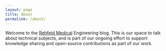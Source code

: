 ```yaml
---
layout: page
title: About
permalink: /about/
---
```


Welcome to the [Rehfeld Medical](https://rehfeldmedical.com/) Engineering blog. This is our space to talk about technical
subjects, and is part of our ongoing effort to support knowledge sharing and open-source 
contributions as part of our work.
